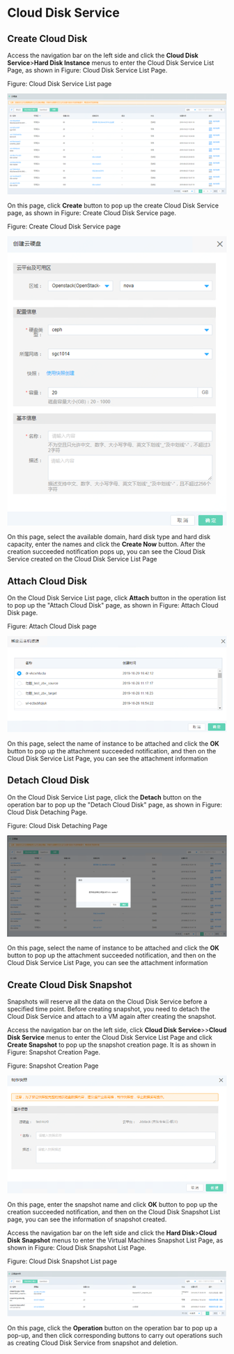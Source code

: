 # Cloud Disk Service

## Create Cloud Disk

Access the navigation bar on the left side and click the **Cloud Disk Service**>**Hard Disk Instance** menus to enter the Cloud Disk Service List Page, as shown in Figure: Cloud Disk Service List Page.

Figure: Cloud Disk Service List page

![Associated-With-Disk-1](../../../../image/JDFusion/Associated-With-Disk-1.png)

On this page, click **Create** button to pop up the create Cloud Disk Service page, as shown in Figure: Create Cloud Disk Service page.

Figure: Create Cloud Disk Service page

![Associated-With-Disk-2](../../../../image/JDFusion/Associated-With-Disk-2.png)

On this page, select the available domain, hard disk type and hard disk capacity, enter the names and click the **Create Now** button. After the creation succeeded notification pops up, you can see the Cloud Disk Service created on the Cloud Disk Service List Page


## Attach Cloud Disk

On the Cloud Disk Service List page, click **Attach** button in the operation list to pop up the "Attach Cloud Disk" page, as shown in Figure: Attach Cloud Disk page.

Figure: Attach Cloud Disk page

![Associated-With-Disk-3](../../../../image/JDFusion/Associated-With-Disk-3.png)

On this page, select the name of instance to be attached and click the **OK** button to pop up the attachment succeeded notification, and then on the Cloud Disk Service List Page, you can see the attachment information

## Detach Cloud Disk

On the Cloud Disk Service List page, click the **Detach** button on the operation bar to pop up the "Detach Cloud Disk" page, as shown in Figure: Cloud Disk Detaching Page.

Figure: Cloud Disk Detaching Page

![Associated-With-Disk-4](../../../../image/JDFusion/Associated-With-Disk-4.png)

On this page, select the name of instance to be attached and click the **OK** button to pop up the attachment succeeded notification, and then on the Cloud Disk Service List Page, you can see the attachment information

## Create Cloud Disk Snapshot

Snapshots will reserve all the data on the Cloud Disk Service before a specified time point. Before creating snapshot, you need to detach the Cloud Disk Service and attach to a VM again after creating the snapshot.

Access the navigation bar on the left side, click **Cloud Disk Service**>>**Cloud Disk Service** menus to enter the Cloud Disk Service List Page and click **Create Snapshot** to pop up the snapshot creation page. It is as shown in Figure: Snapshot Creation Page.

Figure: Snapshot Creation Page

![Associated-With-Disk-5](../../../../image/JDFusion/Associated-With-Disk-5.png)

On this page, enter the snapshot name and click **OK** button to pop up the creation succeeded notification, and then on the Cloud Disk Snapshot List page, you can see the information of snapshot created.

Access the navigation bar on the left side and click the **Hard Disk**>**Cloud Disk Snapshot** menus to enter the Virtual Machines Snapshot List Page, as shown in Figure: Cloud Disk Snapshot List Page.

Figure: Cloud Disk Snapshot List page

![Associated-With-Disk-6](../../../../image/JDFusion/Associated-With-Disk-6.png)

On this page, click the **Operation** button on the operation bar to pop up a pop-up, and then click corresponding buttons to carry out operations such as creating Cloud Disk Service from snapshot and deletion.
